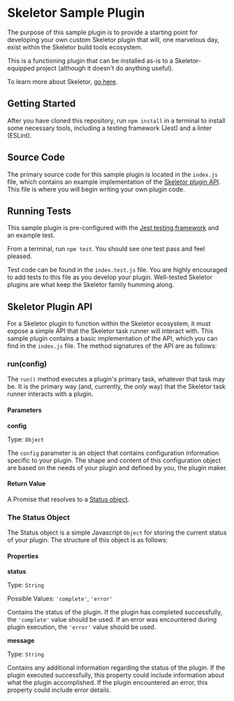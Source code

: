 # Skeletor Sample Plugin
The purpose of this sample plugin is to provide a starting point for developing your own custom Skeletor plugin that will, one marvelous day, exist within the Skeletor build tools ecosystem.

This is a functioning plugin that can be installed as-is to a Skeletor-equipped project (although it doesn't do anything useful). 

To learn more about Skeletor, [go here](https://github.com/deg-skeletor/skeletor-core).

## Getting Started
After you have cloned this repository, run `npm install` in a terminal to install some necessary tools, including a testing framework (Jest) and a linter (ESLint). 

## Source Code
The primary source code for this sample plugin is located in the `index.js` file, which contains an example implementation of the [Skeletor plugin API](#skeletor-plugin-api). This file is where you will begin writing your own plugin code.

## Running Tests
This sample plugin is pre-configured with the [Jest testing framework](https://facebook.github.io/jest/) and an example test. 

From a terminal, run `npm test`. You should see one test pass and feel pleased.

Test code can be found in the `index.test.js` file. You are highly encouraged to add tests to this file as you develop your plugin. Well-tested Skeletor plugins are what keep the Skeletor family humming along.

## Skeletor Plugin API

For a Skeletor plugin to function within the Skeletor ecosystem, it must expose a simple API that the Skeletor task runner will interact with. This sample plugin contains a basic implementation of the API, which you can find in the `index.js` file.
The method signatures of the API are as follows:

### run(config)

The `run()` method executes a plugin's primary task, whatever that task may be. It is the primary way (and, currently, the *only* way) that the Skeletor task runner interacts with a plugin.

#### Parameters

**config**

Type: `Object`

The `config` parameter is an object that contains configuration information specific to your plugin. The shape and content of this configuration object are based on the needs of your plugin and defined by you, the plugin maker.

#### Return Value
A Promise that resolves to a [Status object](#the-status-object).

### The Status Object
The Status object is a simple Javascript `Object` for storing the current status of your plugin. The structure of this object is as follows:

#### Properties

**status**

Type: `String`

Possible Values: `'complete'`, `'error'`

Contains the status of the plugin. If the plugin has completed successfully, the `'complete'` value should be used. If an error was encountered during plugin execution, the `'error'` value should be used.

**message**

Type: `String`

Contains any additional information regarding the status of the plugin. If the plugin executed successfully, this property could include information about what the plugin accomplished. If the plugin encountered an error, this property could include error details. 
